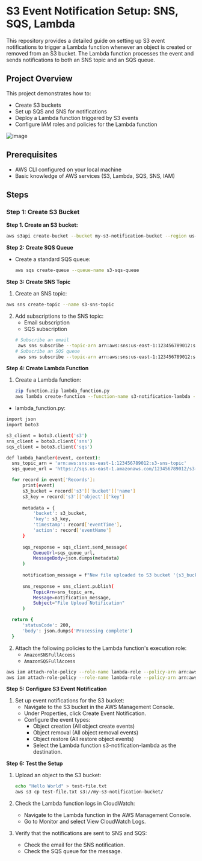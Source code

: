 # S3 Event Notification Setup: SNS, SQS, Lambda

This repository provides a detailed guide on setting up S3 event notifications to trigger a Lambda function whenever an object is created or removed from an S3 bucket. The Lambda function processes the event and sends notifications to both an SNS topic and an SQS queue.

## Project Overview

This project demonstrates how to:
- Create S3 buckets
- Set up SQS and SNS for notifications
- Deploy a Lambda function triggered by S3 events
- Configure IAM roles and policies for the Lambda function

![image](https://github.com/user-attachments/assets/2964b947-16f8-4cae-9d99-d52c0b54b1ba)

## Prerequisites

- AWS CLI configured on your local machine
- Basic knowledge of AWS services (S3, Lambda, SQS, SNS, IAM)

## Steps

### Step 1: Create S3 Bucket

**Step 1. Create an S3 bucket:**

   ```bash
   aws s3api create-bucket --bucket my-s3-notification-bucket --region us-east-1
   ```
**Step 2: Create SQS Queue**
- Create a standard SQS queue:  
   ```bash
  aws sqs create-queue --queue-name s3-sqs-queue
   ```
**Step 3: Create SNS Topic**
1. Create an SNS topic:
  ```bash
  aws sns create-topic --name s3-sns-topic
  ```
2. Add subscriptions to the SNS topic:
   - Email subscription
   - SQS subscription
   ```bash
   # Subscribe an email
    aws sns subscribe --topic-arn arn:aws:sns:us-east-1:123456789012:s3-sns-topic --protocol email --notification-endpoint you@example.com
   # Subscribe an SQS queue
    aws sns subscribe --topic-arn arn:aws:sns:us-east-1:123456789012:s3-sns-topic --protocol sqs --notification-endpoint arn:aws:sqs:us-east-1:123456789012:s3-sqs-queue
   ```

**Step 4: Create Lambda Function**
1. Create a Lambda function:
   ```bash
   zip function.zip lambda_function.py
   aws lambda create-function --function-name s3-notification-lambda --zip-file fileb://function.zip --handler lambda_function.lambda_handler --runtime python3.9 --role arn:aws:iam::123456789012:role/lambda-role
    ```
  - lambda_function.py:
  ```bash
  import json
import boto3

s3_client = boto3.client('s3')
sns_client = boto3.client('sns')
sqs_client = boto3.client('sqs')

def lambda_handler(event, context):
    sns_topic_arn = 'arn:aws:sns:us-east-1:123456789012:s3-sns-topic'
    sqs_queue_url = 'https://sqs.us-east-1.amazonaws.com/123456789012/s3-sqs-queue'

    for record in event['Records']:
        print(event)
        s3_bucket = record['s3']['bucket']['name']
        s3_key = record['s3']['object']['key']
        
        metadata = {
            'bucket': s3_bucket,
            'key': s3_key,
            'timestamp': record['eventTime'],
            'action': record['eventName']
        }
        
        sqs_response = sqs_client.send_message(
            QueueUrl=sqs_queue_url,
            MessageBody=json.dumps(metadata)
        )
        
        notification_message = f"New file uploaded to S3 bucket '{s3_bucket}' with key '{s3_key}'"
        
        sns_response = sns_client.publish(
            TopicArn=sns_topic_arn,
            Message=notification_message,
            Subject="File Upload Notification"
        )

    return {
        'statusCode': 200,
        'body': json.dumps('Processing complete')
    }
```

2. Attach the following policies to the Lambda function's execution role:
   - ```AmazonSNSFullAccess```
   - ```AmazonSQSFullAccess```
  ```bash
  aws iam attach-role-policy --role-name lambda-role --policy-arn arn:aws:iam::aws:policy/AmazonSNSFullAccess
  aws iam attach-role-policy --role-name lambda-role --policy-arn arn:aws:iam::aws:policy/AmazonSQSFullAccess
  ```

**Step 5: Configure S3 Event Notification**
1. Set up event notifications for the S3 bucket:
    - Navigate to the S3 bucket in the AWS Management Console.
    - Under Properties, click Create Event Notification.
    - Configure the event types:
        * Object creation (All object create events)
        * Object removal (All object removal events)
        * Object restore (All restore object events)
        * Select the Lambda function s3-notification-lambda as the destination.
      
**Step 6: Test the Setup**
1. Upload an object to the S3 bucket:
   ```bash
   echo "Hello World" > test-file.txt
   aws s3 cp test-file.txt s3://my-s3-notification-bucket/
   ```

2. Check the Lambda function logs in CloudWatch:
    
   - Navigate to the Lambda function in the AWS Management Console.
   - Go to Monitor and select View CloudWatch Logs.

3. Verify that the notifications are sent to SNS and SQS:
   - Check the email for the SNS notification.
   - Check the SQS queue for the message.
